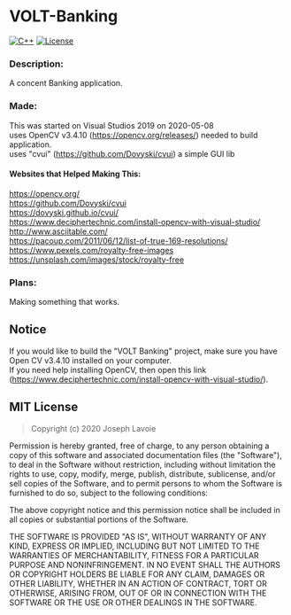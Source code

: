 # VOLT-Banking
[![C++](https://img.shields.io/badge/language-C%2B%2B-%23f34b7d.svg?style=plastic)](https://en.wikipedia.org/wiki/C%2B%2B)
[![License](https://img.shields.io/github/license/danielkrupinski/Osiris.svg?style=plastic)](LICENSE)

### Description:
A concent Banking application.

### Made:
This was started on Visual Studios 2019 on 2020-05-08  
uses OpenCV v3.4.10 (https://opencv.org/releases/) needed to build application.  
uses "cvui" (https://github.com/Dovyski/cvui) a simple GUI lib

#### Websites that Helped Making This:
https://opencv.org/  
https://github.com/Dovyski/cvui  
https://dovyski.github.io/cvui/  
https://www.deciphertechnic.com/install-opencv-with-visual-studio/  
http://www.asciitable.com/  
https://pacoup.com/2011/06/12/list-of-true-169-resolutions/  
https://www.pexels.com/royalty-free-images  
https://unsplash.com/images/stock/royalty-free

### Plans:
Making something that works.

## Notice
If you would like to build the "VOLT Banking" project, make sure you have Open CV v3.4.10 installed on your computer.  
If you need help installing OpenCV, then open this link (https://www.deciphertechnic.com/install-opencv-with-visual-studio/).

## MIT License

> Copyright (c) 2020 Joseph Lavoie

Permission is hereby granted, free of charge, to any person obtaining a copy
of this software and associated documentation files (the "Software"), to deal
in the Software without restriction, including without limitation the rights
to use, copy, modify, merge, publish, distribute, sublicense, and/or sell
copies of the Software, and to permit persons to whom the Software is
furnished to do so, subject to the following conditions:

The above copyright notice and this permission notice shall be included in all
copies or substantial portions of the Software.

THE SOFTWARE IS PROVIDED "AS IS", WITHOUT WARRANTY OF ANY KIND, EXPRESS OR
IMPLIED, INCLUDING BUT NOT LIMITED TO THE WARRANTIES OF MERCHANTABILITY,
FITNESS FOR A PARTICULAR PURPOSE AND NONINFRINGEMENT. IN NO EVENT SHALL THE
AUTHORS OR COPYRIGHT HOLDERS BE LIABLE FOR ANY CLAIM, DAMAGES OR OTHER
LIABILITY, WHETHER IN AN ACTION OF CONTRACT, TORT OR OTHERWISE, ARISING FROM,
OUT OF OR IN CONNECTION WITH THE SOFTWARE OR THE USE OR OTHER DEALINGS IN THE
SOFTWARE.
